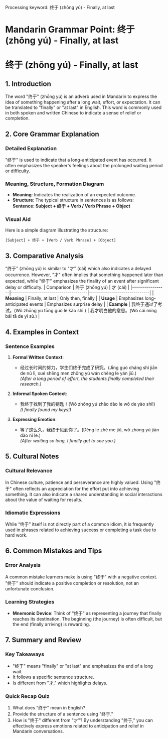 Processing keyword: 终于 (zhōng yú) - Finally, at last
# Mandarin Grammar Point: 终于 (zhōng yú) - Finally, at last
# 终于 (zhōng yú) - Finally, at last
## 1. Introduction
The word "终于" (zhōng yú) is an adverb used in Mandarin to express the idea of something happening after a long wait, effort, or expectation. It can be translated to "finally" or "at last" in English. This word is commonly used in both spoken and written Chinese to indicate a sense of relief or completion.
## 2. Core Grammar Explanation
### Detailed Explanation
"终于" is used to indicate that a long-anticipated event has occurred. It often emphasizes the speaker's feelings about the prolonged waiting period or difficulty. 
### Meaning, Structure, Formation Diagram
- **Meaning**: Indicates the realization of an expected outcome.
- **Structure**: The typical structure in sentences is as follows:  
  **Sentence: Subject + 终于 + Verb / Verb Phrase + Object**
### Visual Aid
Here is a simple diagram illustrating the structure:
```
[Subject] + 终于 + [Verb / Verb Phrase] + [Object]
```
## 3. Comparative Analysis
"终于" (zhōng yú) is similar to "才" (cái) which also indicates a delayed occurrence. However, "才" often implies that something happened later than expected, while "终于" emphasizes the finality of an event after significant delay or difficulty.
| Comparison      | 终于 (zhōng yú)                      | 才 (cái)                     |
|-----------------|--------------------------------------|------------------------------|
| **Meaning**     | Finally, at last                     | Only then, finally           |
| **Usage**       | Emphasizes long-anticipated events   | Emphasizes surprise delay     |
| **Example**     | 我终于通过了考试。(Wǒ zhōng yú tōng guò le kǎo shì.) | 我才明白他的意思。(Wǒ cái míng bái tā de yì sù.) |
## 4. Examples in Context
### Sentence Examples
1. **Formal Written Context**: 
   - 经过长时间的努力，学生们终于完成了研究。(Jīng guò cháng shí jiān de nǔ lì, xué shēng men zhōng yú wán chéng le yán jiū.)  
   *(After a long period of effort, the students finally completed their research.)*
  
2. **Informal Spoken Context**: 
   - 我终于找到了我的钥匙！(Wǒ zhōng yú zhǎo dào le wǒ de yào shi!)  
   *(I finally found my keys!)*
3. **Expressing Emotion**: 
   - 等了这么久，我终于见到你了。(Děng le zhè me jiǔ, wǒ zhōng yú jiàn dào nǐ le.)  
   *(After waiting so long, I finally got to see you.)*
## 5. Cultural Notes
### Cultural Relevance
In Chinese culture, patience and perseverance are highly valued. Using "终于" often reflects an appreciation for the effort put into achieving something. It can also indicate a shared understanding in social interactions about the value of waiting for results.
### Idiomatic Expressions
While “终于” itself is not directly part of a common idiom, it is frequently used in phrases related to achieving success or completing a task due to hard work.
## 6. Common Mistakes and Tips
### Error Analysis
A common mistake learners make is using "终于" with a negative context. "终于" should indicate a positive completion or resolution, not an unfortunate conclusion.
### Learning Strategies
- **Mnemonic Device**: Think of "终于" as representing a journey that finally reaches its destination. The beginning (the journey) is often difficult, but the end (finally arriving) is rewarding.
## 7. Summary and Review
### Key Takeaways
- "终于" means "finally" or "at last" and emphasizes the end of a long wait.
- It follows a specific sentence structure.
- Is different from "才," which highlights delays.
### Quick Recap Quiz
1. What does "终于" mean in English?
2. Provide the structure of a sentence using "终于."
3. How is "终于" different from "才"?
By understanding "终于," you can effectively express emotions related to anticipation and relief in Mandarin conversations.
